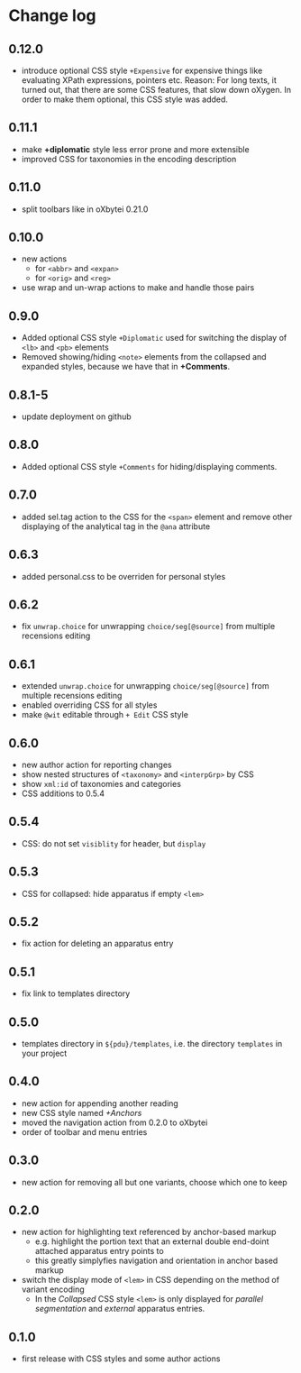 # Change log #

## 0.12.0

- introduce optional CSS style `+Expensive` for expensive things like
  evaluating XPath expressions, pointers etc. Reason: For long texts,
  it turned out, that there are some CSS features, that slow down
  oXygen. In order to make them optional, this CSS style was added.

## 0.11.1

- make **+diplomatic** style less error prone and more extensible
- improved CSS for taxonomies in the encoding description

## 0.11.0

- split toolbars like in oXbytei 0.21.0

## 0.10.0

- new actions
  - for `<abbr>` and `<expan>`
  - for `<orig>` and `<reg>`
- use wrap and un-wrap actions to make and handle those pairs

## 0.9.0

- Added optional CSS style `+Diplomatic` used for switching the
  display of `<lb>` and `<pb>` elements
- Removed showing/hiding `<note>` elements from the collapsed and
  expanded styles, because we have that in **+Comments**.

## 0.8.1-5

- update deployment on github

## 0.8.0

- Added optional CSS style `+Comments` for hiding/displaying comments.

## 0.7.0

- added sel.tag action to the CSS for the `<span>` element and remove
  other displaying of the analytical tag in the `@ana` attribute

## 0.6.3 ##

- added personal.css to be overriden for personal styles

## 0.6.2 ##

- fix `unwrap.choice` for unwrapping `choice/seg[@source]` from
  multiple recensions editing

## 0.6.1 ##

- extended `unwrap.choice` for unwrapping `choice/seg[@source]` from
  multiple recensions editing
- enabled overriding CSS for all styles
- make `@wit` editable through `+ Edit` CSS style

## 0.6.0 ##

- new author action for reporting changes
- show nested structures of `<taxonomy>` and `<interpGrp>` by CSS
- show `xml:id` of taxonomies and categories
- CSS additions to 0.5.4

## 0.5.4 ##

- CSS: do not set `visiblity` for header, but `display`

## 0.5.3 ##

- CSS for collapsed: hide apparatus if empty `<lem>`

## 0.5.2 ##

- fix action for deleting an apparatus entry

## 0.5.1 ##

- fix link to templates directory

## 0.5.0 ##

- templates directory in `${pdu}/templates`, i.e. the directory
  `templates` in your project

## 0.4.0 ##

- new action for appending another reading
- new CSS style named *+Anchors*
- moved the navigation action from 0.2.0 to oXbytei
- order of toolbar and menu entries

## 0.3.0 ##

- new action for removing all but one variants, choose which one to keep

## 0.2.0 ##

- new action for highlighting text referenced by anchor-based markup
  - e.g. highlight the portion text that an external double end-doint
    attached apparatus entry points to
  - this greatly simplyfies navigation and orientation in anchor based markup
- switch the display mode of `<lem>` in CSS depending on the method
  of variant encoding
  - In the *Collapsed* CSS style `<lem>` is only displayed for
    *parallel segmentation* and *external* apparatus entries.

## 0.1.0 ##

- first release with CSS styles and some author actions
